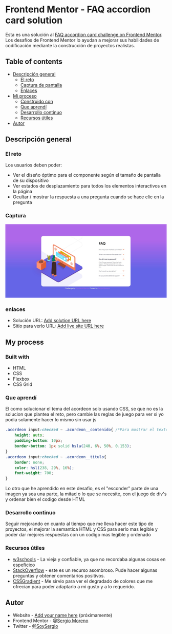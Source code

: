 # Frontend Mentor - FAQ accordion card solution 

Esta es una solución al [FAQ accordion card challenge on Frontend Mentor](https://www.frontendmentor.io/challenges/faq-accordion-card-XlyjD0Oam). Los desafíos de Frontend Mentor lo ayudan a mejorar sus habilidades de codificación mediante la construcción de proyectos realistas. 

## Table of contents

- [Descripción general ](#descripción-general)
  - [El reto](#el-reto)
  - [Captura de pantalla ](#captura)
  - [Enlaces](#enlaces)
- [Mi proceso](#my-process)
  - [Construido con](#built-with)
  - [Que aprendí](#que-aprendí)
  - [Desarrollo continuo](#desarrollo-continuo)
  - [Recursos útiles](#recursos-útiles)
- [Autor](#autor)

## Descripción general 

### El reto

Los usuarios deben poder: 

- Ver el diseño óptimo para el componente según el tamaño de pantalla de su dispositivo
- Ver estados de desplazamiento para todos los elementos interactivos en la página
- Ocultar / mostrar la respuesta a una pregunta cuando se hace clic en la pregunta


### Captura
<img src="images/screen.jpg" alt="">


### enlaces

- Solución URL: [Add solution URL here](https://github.com/SergioMMoreno/FAQ-accordion-card-Solution)
- Sitio para verlo URL: [Add live site URL here](https://tender-rosalind-21ab95.netlify.app/)

## My process

### Built with

- HTML
- CSS
- Flexbox
- CSS Grid

### Que aprendí

El como solucionar el tema del acordeon solo usando CSS, se que no es la solucion que plantea el reto, pero cambie las reglas de juego para ver si yo podia solamente hacer lo mismo sin usar js

```css
.acordeon input:checked ~ .acordeon__contenido{ /*Para mostrar el texto*/
    height: auto;
    padding-bottom: 10px;
    border-bottom: 1px solid hsla(240, 6%, 50%, 0.153);
}
.acordeon input:checked ~ .acordeon__titulo{
    border: none;
    color: hsl(238, 29%, 16%);
    font-weight: 700;
}
```
Lo otro que he aprendido en este desafio, es el "esconder" parte de una imagen ya sea una parte, la mitad o lo que se necesite, con el juego de div's y ordenar bien el codigo desde HTML

### Desarrollo continuo

Seguir mejorando en cuanto al tiempo que me lleva hacer este tipo de proyectos, el mejorar la semantica HTML y CSS para serlo mas legible y poder dar mejores respuestas con un codigo mas legible y ordenado

### Recursos útiles

- [w3schools](https://www.w3schools.com/) - La vieja y confiable, ya que no recordaba algunas cosas en espeficico
- [StackOverflow](https://stackoverflow.com/) - este es un recurso asombroso. Pude hacer algunas preguntas y obtener comentarios positivos.
- [CSSGradient](https://cssgradient.io/) - Me sirvio para ver el degradado de colores que me ofrecian para poder adaptarlo a mi gusto y a lo requerido.


## Autor

- Website - [Add your name here](https://www.your-site.com) (próximamente)
- Frontend Mentor - [@Sergio Moreno](https://www.frontendmentor.io/profile/SergioMMoreno)
- Twitter - [@SoySergio](https://twitter.com/SoyNeroo)
